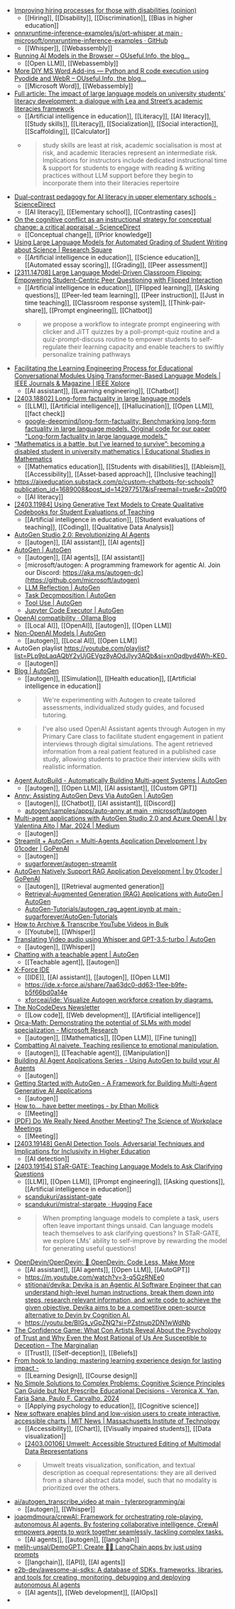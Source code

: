- [Improving hiring processes for those with disabilities (opinion)](https://www.insidehighered.com/opinion/career-advice/2024/03/29/improving-hiring-processes-those-disabilities-opinion?mc_cid=f100ba959b)
	- [[Hiring]], [[Disability]], [[Discrimination]], [[Bias in higher education]]
- [onnxruntime-inference-examples/js/ort-whisper at main · microsoft/onnxruntime-inference-examples · GitHub](https://github.com/microsoft/onnxruntime-inference-examples/tree/main/js/ort-whisper)
	- [[Whisper]], [[Webassembly]]
- [Running AI Models in the Browser – OUseful.Info, the blog…](https://blog.ouseful.info/2024/03/22/running-ai-models-in-the-browser/)
	- [[Open LLM]], [[Webassembly]]
- [More DIY MS Word Add-ins — Python and R code execution using Pyodide and WebR – OUseful.Info, the blog…](https://blog.ouseful.info/2024/03/27/more-diy-ms-word-add-ins-pyhton-and-r-code-execution-using-pyodide-and-webr/)
	- [[Microsoft Word]], [[Webassembly]]
- [Full article: The impact of large language models on university students’ literacy development: a dialogue with Lea and Street’s academic literacies framework](https://www.tandfonline.com/doi/full/10.1080/07294360.2024.2332259)
	- [[Artificial intelligence in education]], [[Literacy]], [[AI literacy]], [[Study skills]], [[Literacy]], [[Socialization]], [[Social interaction]], [[Scaffolding]], [[Calculator]]
	- >study skills are least at risk, academic socialisation is most at risk, and academic literacies represent an intermediate risk. Implications for instructors include dedicated instructional time & support for students to engage with reading & writing practices without LLM support before they begin to incorporate them into their literacies repertoire
- [Dual-contrast pedagogy for AI literacy in upper elementary schools - ScienceDirect](https://www.sciencedirect.com/science/article/abs/pii/S0959475224000264)
	- [[AI literacy]], [[Elementary school]], [[Contrasting cases]]
- [On the cognitive conflict as an instructional strategy for conceptual change: a critical appraisal - ScienceDirect](https://www.sciencedirect.com/science/article/abs/pii/S0959475200000372)
	- [[Conceptual change]], [[Prior knowledge]]
- [Using Large Language Models for Automated Grading of Student Writing about Science | Research Square](https://www.researchsquare.com/article/rs-3962175/v1)
	- [[Artificial intelligence in education]], [[Science education]], [[Automated essay scoring]], [[Grading]], [[Peer assessment]]
- [[2311.14708] Large Language Model-Driven Classroom Flipping: Empowering Student-Centric Peer Questioning with Flipped Interaction](https://arxiv.org/abs/2311.14708)
	- [[Artificial intelligence in education]], [[Flipped learning]], [[Asking questions]], [[Peer-led team learning]], [[Peer instruction]], [[Just in time teaching]], [[Classroom response system]], [[Think-pair-share]], [[Prompt engineering]], [[Chatbot]]
	- >we propose a workflow to integrate prompt engineering with clicker and JiTT quizzes by a poll-prompt-quiz routine and a quiz-prompt-discuss routine to empower students to self-regulate their learning capacity and enable teachers to swiftly personalize training pathways
- [Facilitating the Learning Engineering Process for Educational Conversational Modules Using Transformer-Based Language Models | IEEE Journals & Magazine | IEEE Xplore](https://ieeexplore.ieee.org/document/10440567)
	- [[AI assistant]], [[Learning engineering]], [[Chatbot]]
- [[2403.18802] Long-form factuality in large language models](https://arxiv.org/abs/2403.18802)
	- [[LLM]], [[Artificial intelligence]], [[Hallucination]], [[Open LLM]], [[fact check]]
	- [google-deepmind/long-form-factuality: Benchmarking long-form factuality in large language models. Original code for our paper "Long-form factuality in large language models."](https://github.com/google-deepmind/long-form-factuality)
- [“Mathematics is a battle, but I’ve learned to survive”: becoming a disabled student in university mathematics | Educational Studies in Mathematics](https://link.springer.com/article/10.1007/s10649-024-10311-x)
	- [[Mathematics education]], [[Students with disabilities]], [[Ableism]], [[Accessibility]], [[Asset-based approach]], [[Inclusive teaching]]
- https://aixeducation.substack.com/p/custom-chatbots-for-schools?publication_id=1689008&post_id=142977517&isFreemail=true&r=2q00f0
	- [[AI literacy]]
- [[2403.11984] Using Generative Text Models to Create Qualitative Codebooks for Student Evaluations of Teaching](https://arxiv.org/abs/2403.11984)
	- [[Artificial intelligence in education]], [[Student evaluations of teaching]], [[Coding]], [[Qualitative Data Analysis]]
- [AutoGen Studio 2.0: Revolutionizing AI Agents](https://autogen-studio.com/)
	- [[autogen]], [[AI assistant]], [[AI agents]]
- [AutoGen | AutoGen](https://microsoft.github.io/autogen/)
	- [[autogen]], [[AI agents]], [[AI assistant]]
	- [microsoft/autogen: A programming framework for agentic AI. Join our Discord: https://aka.ms/autogen-dc](https://github.com/microsoft/autogen)
	- [LLM Reflection | AutoGen](https://microsoft.github.io/autogen/docs/topics/prompting-and-reasoning/reflection/)
	- [Task Decomposition | AutoGen](https://microsoft.github.io/autogen/docs/topics/task_decomposition/)
	- [Tool Use | AutoGen](https://microsoft.github.io/autogen/docs/tutorial/tool-use/)
	- [Jupyter Code Executor | AutoGen](https://microsoft.github.io/autogen/docs/topics/code-execution/jupyter-code-executor/)
- [OpenAI compatibility · Ollama Blog](https://ollama.com/blog/openai-compatibility)
	- [[Local AI]], [[OpenAI]], [[autogen]], [[Open LLM]]
- [Non-OpenAI Models | AutoGen](https://microsoft.github.io/autogen/docs/topics/non-openai-models/about-using-nonopenai-models/)
	- [[autogen]], [[Local AI]], [[Open LLM]]
- AutoGen playlist https://youtube.com/playlist?list=PLp9pLaqAQbY2vUjGEVgz8yAOdJlyy3AQb&si=xn0qdbyd4Wh-KE0_
	- [[autogen]]
- [Blog | AutoGen](https://microsoft.github.io/autogen/blog/)
	- [[autogen]], [[Simulation]], [[Health education]], [[Artificial intelligence in education]]
	- >We're experimenting with Autogen to create tailored assessments, individualized study guides, and focused tutoring.
	- >I've also used OpenAI Assistant agents through Autogen in my Primary Care class to facilitate student engagement in patient interviews through digital simulations. The agent retrieved information from a real patient featured in a published case study, allowing students to practice their interview skills with realistic information.
- [Agent AutoBuild - Automatically Building Multi-agent Systems | AutoGen](https://microsoft.github.io/autogen/blog/2023/11/26/Agent-AutoBuild/)
	- [[autogen]], [[Open LLM]], [[AI assistant]], [[Custom GPT]]
- [Anny: Assisting AutoGen Devs Via AutoGen | AutoGen](https://microsoft.github.io/autogen/blog/2024/02/02/AutoAnny)
	- [[autogen]], [[Chatbot]], [[AI assistant]], [[Discord]]
	- [autogen/samples/apps/auto-anny at main · microsoft/autogen](https://github.com/microsoft/autogen/tree/main/samples/apps/auto-anny)
- [Multi-agent applications with AutoGen Studio 2.0 and Azure OpenAI | by Valentina Alto | Mar, 2024 | Medium](https://valentinaalto.medium.com/multi-agents-applications-with-autogen-studio-2-0-and-azure-openai-01a8cc5c3c67)
	- [[autogen]]
- [Streamlit + AutoGen = Multi-Agents Application Development | by 01coder | GoPenAI](https://blog.gopenai.com/streamlit-autogen-multi-agents-application-development-efaf34f7477b)
	- [[autogen]]
	- [sugarforever/autogen-streamlit](https://github.com/sugarforever/autogen-streamlit)
- [AutoGen Natively Support RAG Application Development | by 01coder | GoPenAI](https://blog.gopenai.com/autogen-natively-support-rag-application-development-f6b4bd63cec9)
	- [[autogen]], [[Retrieval augmented generation]]
	- [Retrieval-Augmented Generation (RAG) Applications with AutoGen | AutoGen](https://microsoft.github.io/autogen/blog/2023/10/18/RetrieveChat/)
	- [AutoGen-Tutorials/autogen_rag_agent.ipynb at main · sugarforever/AutoGen-Tutorials](https://github.com/sugarforever/AutoGen-Tutorials/blob/main/autogen_rag_agent.ipynb)
- [How to Archive & Transcribe YouTube Videos in Bulk](https://blog.lopp.net/how-to-archive-transcribe-youtube-videos-bulk/)
	- [[Youtube]], [[Whisper]]
- [Translating Video audio using Whisper and GPT-3.5-turbo | AutoGen](https://microsoft.github.io/autogen/docs/notebooks/agentchat_video_transcript_translate_with_whisper/)
	- [[autogen]], [[Whisper]]
- [Chatting with a teachable agent | AutoGen](https://microsoft.github.io/autogen/docs/notebooks/agentchat_teachability/)
	- [[Teachable agent]], [[autogen]]
- [X-Force IDE](https://ide.x-force.ai/)
	- [[IDE]], [[AI assistant]], [[autogen]], [[Open LLM]]
	- https://ide.x-force.ai/share/7aa63dc0-dd63-11ee-b9fe-b5f66bd0a14e
	- [xforceai/ide: Visualize Autogen workforce creation by diagrams.](https://github.com/xforceai/ide)
- [The NoCodeDevs Newsletter](https://newsletter.nocodedevs.com/)
	- [[Low code]], [[Web development]], [[Artificial intelligence]]
- [Orca-Math: Demonstrating the potential of SLMs with model specialization - Microsoft Research](https://www.microsoft.com/en-us/research/blog/orca-math-demonstrating-the-potential-of-slms-with-model-specialization/)
	- [[autogen]], [[Mathematics]], [[Open LLM]], [[Fine tuning]]
- [Combatting AI naivete. Teaching resilience to emotional manipulation.](https://www.linkedin.com/pulse/combatting-ai-naivete-teaching-resilience-emotional-leah-bonser-jdhrc/)
	- [[autogen]], [[Teachable agent]], [[Manipulation]]
- [Building AI Agent Applications Series - Using AutoGen to build your AI Agents](https://techcommunity.microsoft.com/t5/educator-developer-blog/building-ai-agent-applications-series-using-autogen-to-build/ba-p/4052280)
	- [[autogen]]
- [Getting Started with AutoGen - A Framework for Building Multi-Agent Generative AI Applications](https://newsletter.victordibia.com/p/getting-started-with-autogen-a-framework)
	- [[autogen]]
- [How to... have better meetings - by Ethan Mollick](https://www.oneusefulthing.org/p/how-to-have-better-meetings)
	- [[Meeting]]
- [(PDF) Do We Really Need Another Meeting? The Science of Workplace Meetings](https://www.researchgate.net/publication/328399884_Do_We_Really_Need_Another_Meeting_The_Science_of_Workplace_Meetings)
	- [[Meeting]]
- [[2403.19148] GenAI Detection Tools, Adversarial Techniques and Implications for Inclusivity in Higher Education](https://arxiv.org/abs/2403.19148)
	- [[AI detection]]
- [[2403.19154] STaR-GATE: Teaching Language Models to Ask Clarifying Questions](https://arxiv.org/abs/2403.19154)
	- [[LLM]], [[Open LLM]], [[Prompt engineering]], [[Asking questions]], [[Artificial intelligence in education]]
	- [scandukuri/assistant-gate](https://github.com/scandukuri/assistant-gate)
	- [scandukuri/mistral-stargate · Hugging Face](https://huggingface.co/scandukuri/mistral-stargate)
	- >When prompting language models to complete a task, users often leave important things unsaid.
	  Can language models teach themselves to ask clarifying questions? 
	  In STaR-GATE, we explore LMs' ability to self-improve by rewarding the model for generating useful questions!
- [OpenDevin/OpenDevin: 🐚 OpenDevin: Code Less, Make More](https://github.com/OpenDevin/OpenDevin)
	- [[AI assistant]], [[AI agents]], [[Open LLM]], [[AutoGPT]]
	- https://m.youtube.com/watch?v=3-q5GzRNEe0
	- [stitionai/devika: Devika is an Agentic AI Software Engineer that can understand high-level human instructions, break them down into steps, research relevant information, and write code to achieve the given objective. Devika aims to be a competitive open-source alternative to Devin by Cognition AI.](https://github.com/stitionai/devika)
	- https://youtu.be/BIGs_yGpZNQ?si=PZstnup2DN1wWdNb
- [The Confidence Game: What Con Artists Reveal About the Psychology of Trust and Why Even the Most Rational of Us Are Susceptible to Deception – The Marginalian](https://www.themarginalian.org/2016/01/12/the-confidence-game-maria-konnikova/)
	- [[Trust]], [[Self-deception]], [[Beliefs]]
- [From hook to landing: mastering learning experience design for lasting impact -](https://www.trainingjournal.com/2024/content-type/features/from-hook-to-landing-mastering-learning-experience-design-for-lasting-impact/)
	- [[Learning Design]], [[Course design]]
- [No Simple Solutions to Complex Problems: Cognitive Science Principles Can Guide but Not Prescribe Educational Decisions - Veronica X. Yan, Faria Sana, Paulo F. Carvalho, 2024](https://journals.sagepub.com/doi/10.1177/23727322231218906)
	- [[Applying psychology to education]], [[Cognitive science]]
- [New software enables blind and low-vision users to create interactive, accessible charts | MIT News | Massachusetts Institute of Technology](https://news.mit.edu/2024/umwelt-enables-interactive-accessible-charts-creation-blind-low-vision-users-0327)
	- [[Accessibility]], [[Chart]], [[Visually impaired students]], [[Data visualization]]
	- [[2403.00106] Umwelt: Accessible Structured Editing of Multimodal Data Representations](https://arxiv.org/abs/2403.00106)
	- >Umwelt treats visualization, sonification, and textual description as coequal representations: they are all derived from a shared abstract data model, such that no modality is prioritized over the others.
- [ai/autogen_transcribe_video at main · tylerprogramming/ai](https://github.com/tylerprogramming/ai/tree/main/autogen_transcribe_video)
	- [[autogen]], [[Whisper]]
- [joaomdmoura/crewAI: Framework for orchestrating role-playing, autonomous AI agents. By fostering collaborative intelligence, CrewAI empowers agents to work together seamlessly, tackling complex tasks.](https://github.com/joaomdmoura/crewAI)
	- [[AI agents]], [[autogen]], [[langchain]]
- [melih-unsal/DemoGPT: Create 🦜️🔗 LangChain apps by just using prompts](https://github.com/melih-unsal/DemoGPT)
	- [[langchain]], [[API]], [[AI agents]]
- [e2b-dev/awesome-ai-sdks: A database of SDKs, frameworks, libraries, and tools for creating, monitoring, debugging and deploying autonomous AI agents](https://github.com/e2b-dev/awesome-ai-sdks)
	- [[AI agents]], [[Web development]], [[AIOps]]
-
